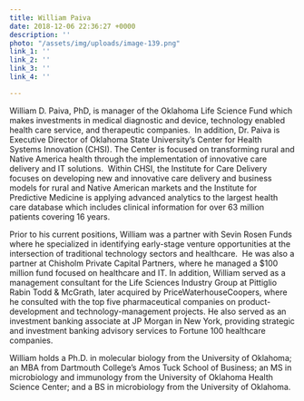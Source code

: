 ```yaml
---
title: William Paiva
date: 2018-12-06 22:36:27 +0000
description: ''
photo: "/assets/img/uploads/image-139.png"
link_1: ''
link_2: ''
link_3: ''
link_4: ''

---
```

William D. Paiva, PhD, is manager of the Oklahoma Life Science Fund which makes investments in medical diagnostic and device, technology enabled health care service, and therapeutic companies.  In addition, Dr. Paiva is Executive Director of Oklahoma State University’s Center for Health Systems Innovation (CHSI). The Center is focused on transforming rural and Native America health through the implementation of innovative care delivery and IT solutions.  Within CHSI, the Institute for Care Delivery focuses on developing new and innovative care delivery and business models for rural and Native American markets and the Institute for Predictive Medicine is applying advanced analytics to the largest health care database which includes clinical information for over 63 million patients covering 16 years.

Prior to his current positions, William was a partner with Sevin Rosen Funds where he specialized in identifying early-stage venture opportunities at the intersection of traditional technology sectors and healthcare.  He was also a partner at Chisholm Private Capital Partners, where he managed a $100 million fund focused on healthcare and IT. In addition, William served as a management consultant for the Life Sciences Industry Group at Pittiglio Rabin Todd & McGrath, later acquired by PriceWaterhouseCoopers, where he consulted with the top five pharmaceutical companies on product-development and technology-management projects. He also served as an investment banking associate at JP Morgan in New York, providing strategic and investment banking advisory services to Fortune 100 healthcare companies.

William holds a Ph.D. in molecular biology from the University of Oklahoma; an MBA from Dartmouth College’s Amos Tuck School of Business; an MS in microbiology and immunology from the University of Oklahoma Health Science Center; and a BS in microbiology from the University of Oklahoma.